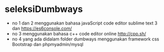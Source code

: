 # seleksiDumbways
- no 1 dan 2 menggunakan bahasa javaScript code editor sublime text 3 dan https://es6console.com/
- no 3 menggunakan bahasa c++ code editor online http://cpp.sh/
- no 4 yang ada didalam folder dumbways menggunakan framework css Bootstrap dan phpmyadmin/mysql
